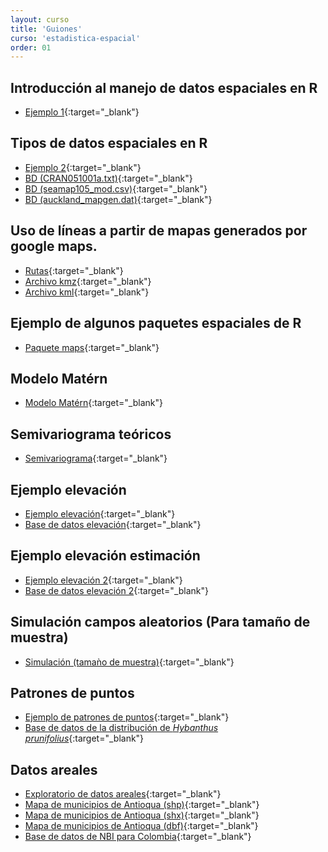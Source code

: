 ```yaml
---
layout: curso
title: 'Guiones'
curso: 'estadistica-espacial'
order: 01
---
```


## Introducción al manejo de datos espaciales en R

- [Ejemplo 1](/estadistica-espacial/guiones/intro_espacial.html){:target="_blank"}


## Tipos de datos espaciales en R

- [Ejemplo 2](/estadistica-espacial/guiones/tiposDatosEspacialesenR.html){:target="_blank"}
- [BD (CRAN051001a.txt)](/estadistica-espacial/guiones/CRAN051001a.txt){:target="_blank"}
- [BD (seamap105_mod.csv)](/estadistica-espacial/guiones/seamap105_mod.csv){:target="_blank"}
- [BD (auckland_mapgen.dat)](/estadistica-espacial/guiones/auckland_mapgen.dat){:target="_blank"}

## Uso de líneas a partir de mapas generados por google maps.

- [Rutas](/estadistica-espacial/guiones/rutas.html){:target="_blank"}
- [Archivo kmz](/estadistica-espacial/guiones/Rutas.kmz){:target="_blank"}
- [Archivo kml](/estadistica-espacial/guiones/Rutas.kml){:target="_blank"}

## Ejemplo de algunos paquetes espaciales de R

- [Paquete maps](/estadistica-espacial/guiones/paquete_maps.html){:target="_blank"}

## Modelo Matérn

- [Modelo Matérn](/estadistica-espacial/guiones/modeloMatern.html){:target="_blank"}

## Semivariograma teóricos

- [Semivariograma](/estadistica-espacial/guiones/semivariograma.html){:target="_blank"}

## Ejemplo elevación

- [Ejemplo elevación](/estadistica-espacial/guiones/elevacion.html){:target="_blank"}
- [Base de datos elevación](/estadistica-espacial/guiones/elevation2.txt){:target="_blank"}

## Ejemplo elevación estimación
- [Ejemplo elevación 2](/estadistica-espacial/guiones/elevacion2.html){:target="_blank"}
- [Base de datos elevación 2](/estadistica-espacial/guiones/elevacion.txt){:target="_blank"}

## Simulación campos aleatorios (Para tamaño de muestra)
- [Simulación (tamaǹo de muestra)](/estadistica-espacial/guiones/simulacionCamposAleatorios.html){:target="_blank"}

## Patrones de puntos
- [Ejemplo de patrones de puntos](/estadistica-espacial/guiones/patrones_de_puntos.html){:target="_blank"}
- [Base de datos de la distribución de *Hybanthus prunifolius*](/estadistica-espacial/guiones/Hp.csv){:target="_blank"}

## Datos areales
- [Exploratorio de datos areales](/estadistica-espacial/guiones/datosAreales2.html){:target="_blank"}
- [Mapa de municipios de Antioqua (shp)](/estadistica-espacial/guiones/muniantioq.shp){:target="_blank"}
- [Mapa de municipios de Antioqua (shx)](/estadistica-espacial/guiones/muniantioq.shx){:target="_blank"}
- [Mapa de municipios de Antioqua (dbf)](/estadistica-espacial/guiones/muniantioq.dbf){:target="_blank"}
- [Base de datos de NBI para Colombia](/estadistica-espacial/guiones/NBI.csv){:target="_blank"}

